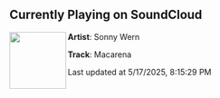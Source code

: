 ## Currently Playing on SoundCloud

[<img align="left" width="100" src="https://i1.sndcdn.com/artworks-MDzuN1hwc6eR-0-t500x500.jpg">](https://soundcloud.com/sonnywern/macarena)

**Artist**: Sonny Wern 

**Track**: Macarena

Last updated at 5/17/2025, 8:15:29 PM
